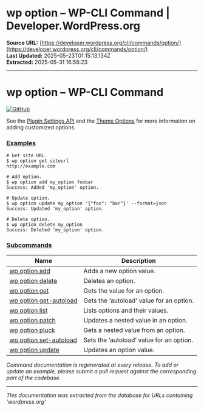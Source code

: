 # wp option – WP-CLI Command | Developer.WordPress.org

**Source URL:** [https://developer.wordpress.org/cli/commands/option/](https://developer.wordpress.org/cli/commands/option/)  
**Last Updated:** 2025-05-23T01:15:13.134Z  
**Extracted:** 2025-05-31 16:56:23

---

# wp option – WP-CLI Command

[![GitHub](https://make.wordpress.org/cli/wp-content/plugins/wporg-cli/assets/images/github-mark.svg)](https://github.com/wp-cli/entity-command)

See the [Plugin Settings API](https://developer.wordpress.org/plugins/settings/settings-api/) and the [Theme Options](https://developer.wordpress.org/themes/customize-api/) for more information on adding customized options.

### [Examples](#examples)

```
# Get site URL.
$ wp option get siteurl
http://example.com

# Add option.
$ wp option add my_option foobar
Success: Added 'my_option' option.

# Update option.
$ wp option update my_option '{"foo": "bar"}' --format=json
Success: Updated 'my_option' option.

# Delete option.
$ wp option delete my_option
Success: Deleted 'my_option' option.
```

### [Subcommands](#subcommands)

| Name | Description |
| --- | --- |
| [wp option add](https://developer.wordpress.org/cli/commands/option/add/) | Adds a new option value. |
| [wp option delete](https://developer.wordpress.org/cli/commands/option/delete/) | Deletes an option. |
| [wp option get](https://developer.wordpress.org/cli/commands/option/get/) | Gets the value for an option. |
| [wp option get-autoload](https://developer.wordpress.org/cli/commands/option/get-autoload/) | Gets the ‘autoload’ value for an option. |
| [wp option list](https://developer.wordpress.org/cli/commands/option/list/) | Lists options and their values. |
| [wp option patch](https://developer.wordpress.org/cli/commands/option/patch/) | Updates a nested value in an option. |
| [wp option pluck](https://developer.wordpress.org/cli/commands/option/pluck/) | Gets a nested value from an option. |
| [wp option set-autoload](https://developer.wordpress.org/cli/commands/option/set-autoload/) | Sets the ‘autoload’ value for an option. |
| [wp option update](https://developer.wordpress.org/cli/commands/option/update/) | Updates an option value. |

_Command documentation is regenerated at every release. To add or update an example, please submit a pull request against the corresponding part of the codebase._

---

*This documentation was extracted from the database for URLs containing 'wordpress.org'*
